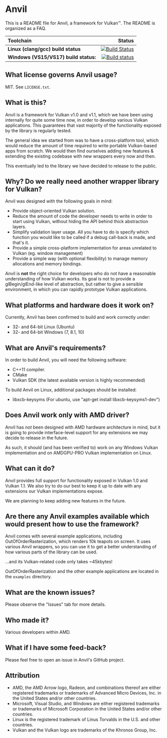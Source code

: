 # Anvil

This is a README file for Anvil, a framework for Vulkan&trade;.
The README is organized as a FAQ.

|Toolchain|Status|
|:--------|-----:|
|**Linux (clang/gcc) build status**|[![Build Status](https://travis-ci.org/GPUOpen-LibrariesAndSDKs/Anvil.svg?branch=master)](https://travis-ci.org/GPUOpen-LibrariesAndSDKs/Anvil)|
|**Windows (VS15/VS17) build status:**|[![Build status](https://ci.appveyor.com/api/projects/status/e395xs8mvq92fa5t?svg=true)](https://ci.appveyor.com/project/DominikWitczakAMD/anvil)|


What license governs Anvil usage?
------
MIT. See `LICENSE.txt`.

What is this?
------
Anvil is a framework for Vulkan v1.0 and v1.1, which we have been using internally for
quite some time now, in order to develop various Vulkan applications. This guarantees
that vast majority of the functionality exposed by the library is regularly tested.

The general idea we started from was to have a cross-platform tool, which would
reduce the amount of time required to write portable Vulkan-based apps from
scratch. We would then find ourselves adding new features & extending the
existing codebase with new wrappers every now and then.

This eventually led to the library we have decided to release to the public.

Why? Do we really need another wrapper library for Vulkan?
------
Anvil was designed with the following goals in mind:

- Provide object-oriented Vulkan solution.
- Reduce the amount of code the developer needs to write in order to start
  using Vulkan, without hiding the API behind thick abstraction layers.
- Simplify validation layer usage. All you have to do is specify which function
  you would like to be called if a debug call-back is made, and that's it.
- Provide a simple cross-platform implementation for areas unrelated to Vulkan
  (eg. window management)
- Provide a simple way (with optional flexibility) to manage memory allocations
  and memory bindings.

Anvil is **not** the right choice for developers who do not have a reasonable
understanding of how Vulkan works. Its goal is not to provide a glBegin/glEnd-like
level of abstraction, but rather to give a sensible environment,
in which you can rapidly prototype Vulkan applications.

What platforms and hardware does it work on?
------
Currently, Anvil has been confirmed to build and work correctly under:
- 32- and 64-bit Linux   (Ubuntu)
- 32- and 64-bit Windows (7, 8.1, 10)

What are Anvil's requirements?
------
In order to build Anvil, you will need the following software:
- C++11 compiler.
- CMake
- Vulkan SDK (the latest available version is highly recommended)

To build Anvil on Linux, additional packages should be installed:
- libxcb-keysyms (For ubuntu, use "apt-get install libxcb-keysyms1-dev")

Does Anvil work only with AMD driver?
------
Anvil has *not* been designed with AMD hardware architecture in mind, but it
is going to provide interface-level support for any extensions we may decide
to release in the future.

As such, it should (and has been verified to) work on any Windows Vulkan
implementation and on AMDGPU-PRO Vulkan implementation on Linux.

What can it do?
------
Anvil provides full support for functionality exposed in Vulkan 1.0 and Vulkan 1.1.
We also try to do our best to keep it up to date with any extensions our Vulkan implementations
expose.

We are planning to keep adding new features in the future.

Are there any Anvil examples available which would present how to use the framework?
------
Anvil comes with several example applications, including OutOfOrderRasterization,
which renders 10k teapots on screen. It uses various Anvil wrappers, so you can
use it to get a better understanding of how various parts of the library can be
used.

...and its Vulkan-related code only takes ~45kbytes!

OutOfOrderRasterization and the other example applications are located in the
`examples` directory.

What are the known issues?
------
Please observe the "Issues" tab for more details.

Who made it?
------
Various developers within AMD.

What if I have some feed-back?
------
Please feel free to open an issue in Anvil's GitHub project.

Attribution
-----------

* AMD, the AMD Arrow logo, Radeon, and combinations thereof are either registered trademarks or trademarks of Advanced Micro Devices, Inc. in the United States and/or other countries.
* Microsoft, Visual Studio, and Windows are either registered trademarks or trademarks of Microsoft Corporation in the United States and/or other countries.
* Linux is the registered trademark of Linus Torvalds in the U.S. and other countries.
* Vulkan and the Vulkan logo are trademarks of the Khronos Group, Inc.
